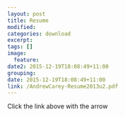 ```yaml
---
layout: post
title: Resume
modified:
categories: download
excerpt:
tags: []
image:
  feature:
date2: 2015-12-19T18:08:49+11:00
grouping:
date: 2015-12-19T18:08:49+11:00
link: /AndrewCarey-Resume2013u2.pdf
---
```

Click the link above with the arrow
